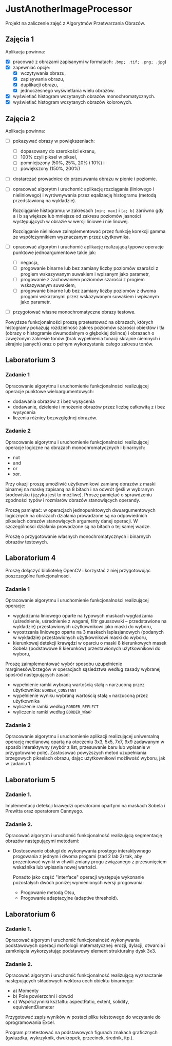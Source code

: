 ﻿# JustAnotherImageProcessor

Projekt na zaliczenie zajęć z Algorytmów Przetwarzania Obrazów.

## Zajęcia 1

Aplikacja powinna:

- [x] pracować z obrazami zapisanymi w formatach: `.bmp; .tif; .png; .jpg`)
- [x] zapewniać opcje:
  - [x] wczytywania obrazu,
  - [x] zapisywania obrazu,
  - [x] duplikacji obrazu,
  - [x] jednoczesnego wyświetlania wielu obrazów.
- [x] wyświetlać histogram wczytanych obrazów monochromatycznych.
- [x] wyświetlać histogram wczytanych obrazów kolorowych.

## Zajęcia 2

Aplikacja powinna:

- [ ] pokazywać obrazy w powiększeniach:
  - [ ] dopasowany do szerokości ekranu,
  - [ ] 100% czyli piksel w piksel,
  - [ ] pomniejszony (50%, 25%, 20% i 10%) i
  - [ ] powiększony (150%, 200%)
- [ ] dostarczać prowadnice do przesuwania obrazu w pionie i poziomie.
- [ ] opracować algorytm i uruchomić aplikację rozciągania (liniowego i nieliniowego) i wyrównywania przez eqalizację histogramu (metodą przedstawioną na wykładzie).

  Rozciąganie histogramu: w zakresach `[min; max]` i `[a; b]` zarówno gdy a i b są większe lub mniejsze od zakresu poziomów jasności występujących w obrazie w wersji liniowe i nie linowej.

  Rozciąganie nieliniowe zaimplementować przez funkcję korekcji gamma ze współczynnikiem wyznaczanym przez użytkownika.

- [ ] opracować algorytm i uruchomić aplikację realizującą typowe operacje punktowe jednoargumentowe takie jak:

  - [ ] negacja,
  - [ ] progowanie binarne lub bez zamiany liczby poziomów szarości z progiem wskazywanym suwakiem i wpisanym jako parametr,
  - [ ] progowanie z zachowaniem poziomów szarości z progiem wskazywanym suwakiem,
  - [ ] progowanie binarne lub bez zamiany liczby poziomów z dwoma progami wskazanymi przez wskazywanym suwakiem i wpisanym jako parametr.

- [ ] przygotować własne monochromatyczne obrazy testowe.

Powyższe funkcjonalności proszę przetestować na obrazach, których histogramy pokazują rozdzielność zakres poziomów szarości obiektów i tła (obrazy o histogramie dwumodalnym o głębokiej dolince) i obrazach o zawężonym zakresie tonów (brak wypełnienia tonacji skrajnie ciemnych i skrajnie jasnych) oraz o pełnym wykorzystaniu całego zakresu tonów.

## Laboratorium 3

### Zadanie 1

Opracowanie algorytmu i uruchomienie funkcjonalności realizującej operacje punktowe
wieloargumentowych:

- dodawania obrazów z i bez wysycenia
- dodawanie, dzielenie i mnożenie obrazów przez liczbę całkowitą z i bez wysycenia
- liczenia różnicy bezwzględnej obrazów.

### Zadanie 2

Opracowanie algorytmu i uruchomienie funkcjonalności realizującej operacje logiczne na obrazach
monochromatycznych i binarnych:

- not
- and
- or
- xor.

Przy okazji proszę umożliwić użytkownikowi zamianę obrazów z maski binarnej na maskę zapisaną na 8 bitach i na odwrót (jeśli w wybranym środowisku i języku jest to możliwe). Proszę pamiętać o sprawdzeniu zgodności typów i rozmiarów obrazów stanowiących operandy.

Proszę pamiętać: w operacjach jednopunktowych dwuargumentowych logicznych na obrazach działania prowadzone są na odpowiednich pikselach obrazów stanowiących argumenty danej operacji. W szczególności działania prowadzone są na bitach o tej samej wadze.

Proszę o przygotowanie własnych monochromatycznych i binarnych obrazów testowych.

## Laboratorium 4

Proszę dołączyć bibliotekę OpenCV i korzystać z niej przygotowując poszczególne funkcjonalności.

### Zadanie 1

Opracowanie algorytmu i uruchomienie funkcjonalności realizującej operacje:

- wygładzania liniowego oparte na typowych maskach wygładzania (uśrednienie, uśrednienie z wagami, filtr gaussowski – przedstawione na wykładzie) przestawionych użytkownikowi jako maski do wyboru,
- wyostrzania liniowego oparte na 3 maskach laplasjanowych (podanych w wykładzie) przestawionych użytkownikowi maski do wyboru,
- kierunkowej detekcji krawędzi w oparciu o maski 8 kierunkowych masek Sobela (podstawowe 8 kierunków) przestawionych użytkownikowi do wyboru,

Proszę zaimplementować wybór sposobu uzupełnienie marginesów/brzegów w operacjach sąsiedztwa według zasady wybranej spośród następujących zasad:

- wypełnienie ramki wybraną wartością stałą `n` narzuconą przez użytkownika: `BORDER_CONSTANT`
- wypełnienie wyniku wybraną wartością stałą `n` narzuconą przez użytkownika
- wyliczenie ramki według `BORDER_REFLECT`
- wyliczenie ramki według `BORDER_WRAP`

### Zadanie 2

Opracowanie algorytmu i uruchomienie aplikacji realizującej uniwersalną operację medianową opartą na
otoczeniu 3x3, 5x5, 7x7, 9x9 zadawanym w sposób interaktywny (wybór z list, przesuwanie baru lub
wpisanie w przygotowane pole). Zastosować powyższych metod uzupełniania brzegowych pikselach
obrazu, dając użytkownikowi możliwość wyboru, jak w zadaniu 1.

## Laboratorium 5

### Zadanie 1.

Implementacji detekcji krawędzi operatorami opartymi na maskach Sobela i Prewitta oraz operatorem
Cannyego.

### Zadanie 2.

Opracować algorytm i uruchomić funkcjonalność realizującą segmentację obrazów następującymi
metodami:

- Dostosowanie obsługi do wykonywania prostego interaktywnego progowania z jednym i dwoma progami (zad 2 lab 2) tak, aby prezentować wyniki w chwili zmiany progu związanego z przesunięciem wskaźnika lub wpisania nowej wartości.

  Ponadto jako część "interface" operacji występuje wykonanie pozostałych dwóch poniżej wymienionych wersji progowania:

  - Progowanie metodą Otsu,
  - Progowanie adaptacyjne (adaptive threshold).

## Laboratorium 6

### Zadanie 1.

Opracować algorytm i uruchomić funkcjonalność wykonywania podstawowych operacji morfologii
matematycznej: erozji, dylacji, otwarcia i zamknięcia wykorzystując podstawowy element strukturalny
dysk 3x3.

### Zadanie 2.

Opracować algorytm i uruchomić funkcjonalność realizującą wyznaczanie następujących składowych
wektora cech obiektu binarnego:

- a) Momenty
- b) Pole powierzchni i obwód
- c) Współczynniki kształtu: aspectRatio, extent, solidity, equivalentDiameter

Przygotować zapis wyników w postaci pliku tekstowego do wczytanie do oprogramowania Excel.

Program przetestować na podstawowych figurach znakach graficznych (gwiazdka, wykrzyknik, dwukropek, przecinek, średnik, itp.).
